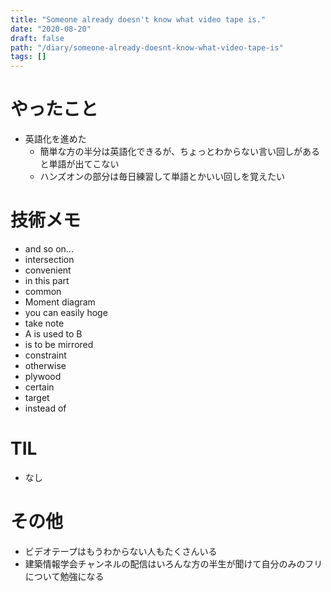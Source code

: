 ```yaml
---
title: "Someone already doesn't know what video tape is."
date: "2020-08-20"
draft: false
path: "/diary/someone-already-doesnt-know-what-video-tape-is"
tags: []
---
```


# やったこと

+ 英語化を進めた
  + 簡単な方の半分は英語化できるが、ちょっとわからない言い回しがあると単語が出てこない
  + ハンズオンの部分は毎日練習して単語とかいい回しを覚えたい

# 技術メモ

+ and so on...
+ intersection
+ convenient
+ in this part
+ common
+ Moment diagram
+ you can easily hoge
+ take note
+ A is used to B
+ is to be mirrored
+ constraint
+ otherwise
+ plywood
+ certain
+ target
+ instead of

# TIL

+ なし

# その他

+ ビデオテープはもうわからない人もたくさんいる
+ 建築情報学会チャンネルの配信はいろんな方の半生が聞けて自分のみのフリについて勉強になる
